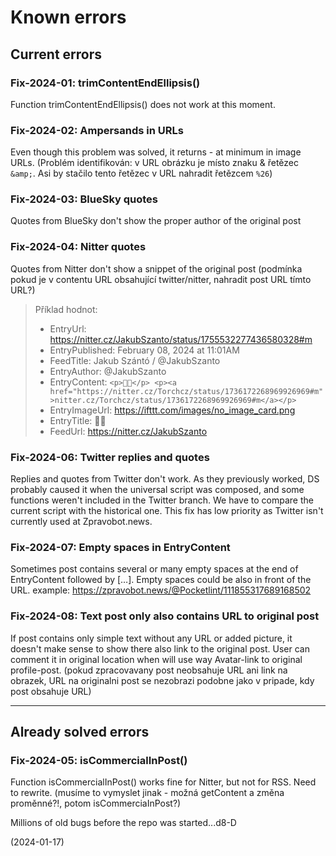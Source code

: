 # Known errors

## Current errors

### Fix-2024-01: trimContentEndEllipsis()
Function trimContentEndEllipsis() does not work at this moment.

### Fix-2024-02: Ampersands in URLs
Even though this problem was solved, it returns - at minimum in image URLs.
(Problém identifikován: v URL obrázku je místo znaku & řetězec `&amp;`. Asi by stačilo tento řetězec v URL nahradit řetězcem `%26`)

### Fix-2024-03: BlueSky quotes
Quotes from BlueSky don't show the proper author of the original post

### Fix-2024-04: Nitter quotes
Quotes from Nitter don't show a snippet of the original post
(podmínka pokud je v contentu URL obsahující twitter/nitter, nahradit post URL tímto URL?)
> Příklad hodnot:
> * EntryUrl: https://nitter.cz/JakubSzanto/status/1755532277436580328#m
> * EntryPublished: February 08, 2024 at 11:01AM
> * FeedTitle: Jakub Szántó / @JakubSzanto
> * EntryAuthor: @JakubSzanto
> * EntryContent: `<p>🙏🏽</p> <p><a href="https://nitter.cz/Torchcz/status/1736172268969926969#m">nitter.cz/Torchcz/status/1736172268969926969#m</a></p>`
> * EntryImageUrl: https://ifttt.com/images/no_image_card.png
> * EntryTitle: 🙏🏽
> * FeedUrl: https://nitter.cz/JakubSzanto

### Fix-2024-06: Twitter replies and quotes
Replies and quotes from Twitter don't work. As they previously worked, DS probably caused it when the universal script was composed, and some functions weren't included in the Twitter branch. We have to compare the current script with the historical one. This fix has low priority as Twitter isn't currently used at Zpravobot.news.

### Fix-2024-07: Empty spaces in EntryContent
Sometimes post contains several or many empty spaces at the end of EntryContent followed by […]. Empty spaces could be also in front of the URL.
example: https://zpravobot.news/@Pocketlint/111855317689168502

### Fix-2024-08: Text post only also contains URL to original post
If post contains only simple text without any URL or added picture, it doesn't make sense to show there also link to the original post. User can comment it in original location when will use way Avatar-link to original profile-post.
(pokud zpracovavany post neobsahuje URL ani link na obrazek, URL na originalni post se nezobrazi podobne jako v pripade, kdy post obsahuje URL)

---

## Already solved errors

### Fix-2024-05: isCommercialInPost()
Function isCommercialInPost() works fine for Nitter, but not for RSS. Need to rewrite.
(musíme to vymyslet jinak - možná getContent a změna proměnné?!, potom isCommerciaInPost?)

Millions of old bugs before the repo was started...d8-D

(2024-01-17)
